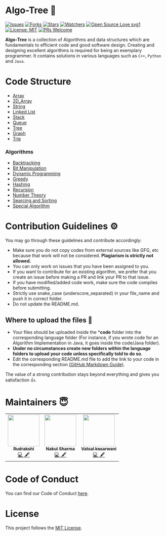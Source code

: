 # Algo-Tree 🌲

[![Issues](https://img.shields.io/github/issues/Algo-Phantoms/Algo-Tree)](https://github.com/Algo-Phantoms/Algo-Tree/issues)
[![Forks](https://img.shields.io/github/forks/Algo-Phantoms/Algo-Tree?style=social)](https://github.com/Algo-Phantoms/Algo-Tree) 
[![Stars](https://img.shields.io/github/stars/Algo-Phantoms/Algo-Tree?style=social)](https://github.com/Algo-Phantoms/Algo-Tree) 
[![Watchers](https://img.shields.io/github/watchers/Algo-Phantoms/Algo-Tree?style=social)](https://github.com/Algo-Phantoms/Algo-Tree)
[![Open Source Love svg1](https://badges.frapsoft.com/os/v1/open-source.svg?v=103)](https://github.com/ellerbrock/open-source-badges/)
[![License: MIT](https://img.shields.io/badge/License-MIT-yellow.svg)](https://opensource.org/licenses/MIT)
[![PRs Welcome](https://img.shields.io/badge/PRs-welcome-brightgreen.svg?style=flat-square)](http://makeapullrequest.com)

**Algo-Tree** is a collection of Algorithms and data structures which are fundamentals to efficient code and good software design. Creating and designing excellent algorithms is required for being an exemplary programmer. It contains solutions in various languages such as ``C++``, ``Python`` and ``Java``.

# Code Structure
* [Array](/Array)
* [2D_Array](/2D_Array)
* [String](/string)
* [Linked List](/Linked_list)
* [Stack](/Stack)
* [Queue](/Queue)
* [Tree](/Tree)
* [Graph](/Graph)
* [Trie](/Trie)
### Algorithms
* [Backtracking](/Algorithm/Backtracking)
* [Bit Manipulation](/Algorithm/Bit_manipulation)
* [Dynamic Programming](/Algorithm/DP)
* [Greedy](/Algorithm/Greedy)
* [Hashing](/Algorithm/Hashing)
* [Recursion](/Algorithm/Recursion)
* [Number Theory](/Algorithm/Number_theory)
* [Searcing and Sorting](/Algorithm/Searching_Sorting)
* [Special Algorithm](/Algorithm/Special_algo)

# Contribution Guidelines :gear:

You may go through these guidelines and contribute accordingly:

* Make sure you do not copy codes from external sources like GFG, etc because that work will not be considered. **Plagiarism is strictly not allowed.** 
* You can only work on issues that you have been assigned to you.
* If you want to contribute for an existing algorithm, we prefer that you create an issue before making a PR and link your PR to that issue.
* If you have modified/added code work, make sure the code compiles before submitting.
* Strictly use snake_case (underscore_separated) in your file_name and push it in correct folder.
* Do not update the README.md.

## Where to upload the files 📂

* Your files should be uploaded inside the ***code** folder into the corresponding language folder (For instance, if you wrote code for an Algorithm Implementation in Java, it goes inside the code/Java folder).
* **Under no circumstances create new folders within the language folders to upload your code unless specifically told to do so**.
* Edit the corresponding README.md file to add the link to your code in the corresponding section [(GitHub Markdown Guide)](https://guides.github.com/features/mastering-markdown/).


The value of a strong contribution stays beyond everything and gives you satisfaction 👍.

# Maintainers 😇

<table>
  <tbody><tr>
    <td align="center"><a href="https://github.com/rudrakshi99"><img alt="" src="https://avatars.githubusercontent.com/rudrakshi99" width="100px;"><br><sub><b>Rudrakshi</b></sub></a><br><a href="https://github.com/Algo-Phantoms/Algo-Tree/commits?author=geekquad" title="Code">💻 🖋</a></td> </a></td>
    <td align="center"><a href="https://github.com/nakul-19"><img alt="" src="https://avatars.githubusercontent.com/nakul-19" width="100px;"><br><sub><b>Nakul Sharma</b></sub></a><br><a href="https://github.com/Algo-Phantoms/Algo-Tree/commits?author=major-beast" title="Code">💻 🖋</a></td></a></td>
    <td align="center"><a href="https://github.com/plazzy99"><img alt="" src="https://avatars.githubusercontent.com/plazzy99" width="100px;"><br><sub><b>
Vatsal kesarwani </b></sub></a><br><a href="https://github.com/Algo-Phantoms/Algo-Tree/commits?author=major-beast" title="Code">💻 🖋</a></td></a></td>
  </tr>
</tbody></table>

# Code of Conduct
You can find our Code of Conduct [here](https://github.com/Algo-Phantoms/Algo-Tree/blob/main/CODE_OF_CONDUCT.md).

# License

This project follows the [MIT License](https://choosealicense.com/licenses/mit/).
